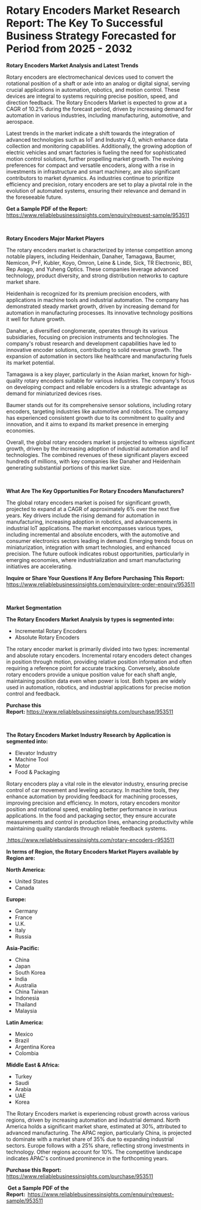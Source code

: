 <p><h1>Rotary Encoders Market Research Report: The Key To Successful Business Strategy Forecasted for Period from 2025 - 2032</h1></p><p><strong>Rotary Encoders Market Analysis and Latest Trends</strong></p>
<p><p>Rotary encoders are electromechanical devices used to convert the rotational position of a shaft or axle into an analog or digital signal, serving crucial applications in automation, robotics, and motion control. These devices are integral to systems requiring precise position, speed, and direction feedback. The Rotary Encoders Market is expected to grow at a CAGR of 10.2% during the forecast period, driven by increasing demand for automation in various industries, including manufacturing, automotive, and aerospace.</p><p>Latest trends in the market indicate a shift towards the integration of advanced technologies such as IoT and Industry 4.0, which enhance data collection and monitoring capabilities. Additionally, the growing adoption of electric vehicles and smart factories is fueling the need for sophisticated motion control solutions, further propelling market growth. The evolving preferences for compact and versatile encoders, along with a rise in investments in infrastructure and smart machinery, are also significant contributors to market dynamics. As industries continue to prioritize efficiency and precision, rotary encoders are set to play a pivotal role in the evolution of automated systems, ensuring their relevance and demand in the foreseeable future.</p></p>
<p><strong>Get a Sample PDF of the Report:&nbsp;</strong> <a href="https://www.reliablebusinessinsights.com/enquiry/request-sample/953511?utm_campaign=2285&utm_medium=2&utm_source=Github&utm_content=ia&utm_term=18042025&utm_id=rotary-encoders">https://www.reliablebusinessinsights.com/enquiry/request-sample/953511</a></p>
<p>&nbsp;</p>
<p><strong>Rotary Encoders Major Market Players</strong></p>
<p><p>The rotary encoders market is characterized by intense competition among notable players, including Heidenhain, Danaher, Tamagawa, Baumer, Nemicon, P+F, Kubler, Koyo, Omron, Leine & Linde, Sick, TR Electronic, BEI, Rep Avago, and Yuheng Optics. These companies leverage advanced technology, product diversity, and strong distribution networks to capture market share.</p><p>Heidenhain is recognized for its premium precision encoders, with applications in machine tools and industrial automation. The company has demonstrated steady market growth, driven by increasing demand for automation in manufacturing processes. Its innovative technology positions it well for future growth.</p><p>Danaher, a diversified conglomerate, operates through its various subsidiaries, focusing on precision instruments and technologies. The company's robust research and development capabilities have led to innovative encoder solutions, contributing to solid revenue growth. The expansion of automation in sectors like healthcare and manufacturing fuels its market potential.</p><p>Tamagawa is a key player, particularly in the Asian market, known for high-quality rotary encoders suitable for various industries. The company's focus on developing compact and reliable encoders is a strategic advantage as demand for miniaturized devices rises.</p><p>Baumer stands out for its comprehensive sensor solutions, including rotary encoders, targeting industries like automotive and robotics. The company has experienced consistent growth due to its commitment to quality and innovation, and it aims to expand its market presence in emerging economies.</p><p>Overall, the global rotary encoders market is projected to witness significant growth, driven by the increasing adoption of industrial automation and IoT technologies. The combined revenues of these significant players exceed hundreds of millions, with key companies like Danaher and Heidenhain generating substantial portions of this market size.</p></p>
<p>&nbsp;</p>
<p><strong>What Are The Key Opportunities For Rotary Encoders Manufacturers?</strong></p>
<p><p>The global rotary encoders market is poised for significant growth, projected to expand at a CAGR of approximately 6% over the next five years. Key drivers include the rising demand for automation in manufacturing, increasing adoption in robotics, and advancements in industrial IoT applications. The market encompasses various types, including incremental and absolute encoders, with the automotive and consumer electronics sectors leading in demand. Emerging trends focus on miniaturization, integration with smart technologies, and enhanced precision. The future outlook indicates robust opportunities, particularly in emerging economies, where industrialization and smart manufacturing initiatives are accelerating.</p></p>
<p><strong>Inquire or Share Your Questions If Any Before Purchasing This Report:</strong> <a href="https://www.reliablebusinessinsights.com/enquiry/pre-order-enquiry/953511?utm_campaign=2285&utm_medium=2&utm_source=Github&utm_content=ia&utm_term=18042025&utm_id=rotary-encoders">https://www.reliablebusinessinsights.com/enquiry/pre-order-enquiry/953511</a></p>
<p>&nbsp;</p>
<p><strong>Market Segmentation</strong></p>
<p><strong>The Rotary Encoders Market Analysis by types is segmented into:</strong></p>
<p><ul><li>Incremental Rotary Encoders</li><li>Absolute Rotary Encoders</li></ul></p>
<p><p>The rotary encoder market is primarily divided into two types: incremental and absolute rotary encoders. Incremental rotary encoders detect changes in position through motion, providing relative position information and often requiring a reference point for accurate tracking. Conversely, absolute rotary encoders provide a unique position value for each shaft angle, maintaining position data even when power is lost. Both types are widely used in automation, robotics, and industrial applications for precise motion control and feedback.</p></p>
<p><strong>Purchase this Report:&nbsp;</strong><a href="https://www.reliablebusinessinsights.com/purchase/953511?utm_campaign=2285&utm_medium=2&utm_source=Github&utm_content=ia&utm_term=18042025&utm_id=rotary-encoders">https://www.reliablebusinessinsights.com/purchase/953511</a></p>
<p>&nbsp;</p>
<p><strong>The Rotary Encoders Market Industry Research by Application is segmented into:</strong></p>
<p><ul><li>Elevator Industry</li><li>Machine Tool</li><li>Motor</li><li>Food & Packaging</li></ul></p>
<p><p>Rotary encoders play a vital role in the elevator industry, ensuring precise control of car movement and leveling accuracy. In machine tools, they enhance automation by providing feedback for machining processes, improving precision and efficiency. In motors, rotary encoders monitor position and rotational speed, enabling better performance in various applications. In the food and packaging sector, they ensure accurate measurements and control in production lines, enhancing productivity while maintaining quality standards through reliable feedback systems.</p></p>
<p><a href="https://www.reliablebusinessinsights.com/rotary-encoders-r953511?utm_campaign=2285&utm_medium=2&utm_source=Github&utm_content=ia&utm_term=18042025&utm_id=rotary-encoders">&nbsp;https://www.reliablebusinessinsights.com/rotary-encoders-r953511</a></p>
<p><strong>In terms of Region, the Rotary Encoders Market Players available by Region are:</strong></p>
<p>
    <p> <strong> North America: </strong>
        <ul>
            <li>United States</li>
            <li>Canada</li>
        </ul>
        </p> 
    <p> <strong> Europe: </strong>
        <ul>
            <li>Germany</li>
            <li>France</li>
            <li>U.K.</li>
            <li>Italy</li>
            <li>Russia</li>
        </ul>
        </p> 
    <p> <strong> Asia-Pacific: </strong>
        <ul>
            <li>China</li>
            <li>Japan</li>
            <li>South Korea</li>
            <li>India</li>
            <li>Australia</li>
            <li>China Taiwan</li>
            <li>Indonesia</li>
            <li>Thailand</li>
            <li>Malaysia</li>
        </ul>
        </p> 
    <p> <strong> Latin America: </strong>
        <ul>
            <li>Mexico</li>
            <li>Brazil</li>
            <li>Argentina Korea</li>
            <li>Colombia</li>
        </ul>
        </p> 
    <p> <strong> Middle East & Africa: </strong>
        <ul>
            <li>Turkey</li>
            <li>Saudi</li>
            <li>Arabia</li>
            <li>UAE</li>
            <li>Korea</li>
        </ul>
    </p>
    </p>
<p><p>The Rotary Encoders market is experiencing robust growth across various regions, driven by increasing automation and industrial demand. North America holds a significant market share, estimated at 30%, attributed to advanced manufacturing. The APAC region, particularly China, is projected to dominate with a market share of 35% due to expanding industrial sectors. Europe follows with a 25% share, reflecting strong investments in technology. Other regions account for 10%. The competitive landscape indicates APAC's continued prominence in the forthcoming years.</p></p>
<p><strong>Purchase this Report: </strong><a href="https://www.reliablebusinessinsights.com/purchase/953511?utm_campaign=2285&utm_medium=2&utm_source=Github&utm_content=ia&utm_term=18042025&utm_id=rotary-encoders">https://www.reliablebusinessinsights.com/purchase/953511</a></p>
<p>&nbsp;<strong>Get a Sample PDF of the Report:&nbsp;&nbsp;</strong><a href="https://www.reliablebusinessinsights.com/enquiry/request-sample/953511?utm_campaign=2285&utm_medium=2&utm_source=Github&utm_content=ia&utm_term=18042025&utm_id=rotary-encoders">https://www.reliablebusinessinsights.com/enquiry/request-sample/953511</a></p>
<p><strong></strong></p>
<p><p></p><p></p><p></p></p>